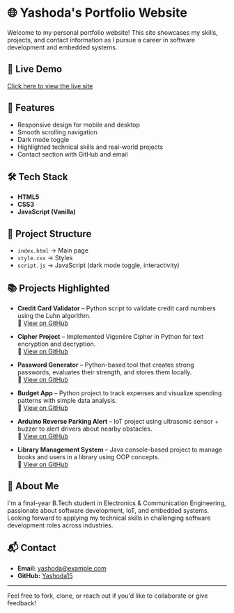 # 🌐 Yashoda's Portfolio Website

Welcome to my personal portfolio website! This site showcases my skills, projects, and contact information as I pursue a career in software development and embedded systems.

## 🚀 Live Demo
[Click here to view the live site](https://yashoda15.github.io/portfolio-website/)  

## 📌 Features
- Responsive design for mobile and desktop
- Smooth scrolling navigation
- Dark mode toggle
- Highlighted technical skills and real-world projects
- Contact section with GitHub and email

## 🛠️ Tech Stack
- **HTML5**
- **CSS3**
- **JavaScript (Vanilla)**

## 📂 Project Structure  
- `index.html` → Main page  
- `style.css` → Styles  
- `script.js` → JavaScript (dark mode toggle, interactivity)  

## 📚 Projects Highlighted

- **Credit Card Validator** – Python script to validate credit card numbers using the Luhn algorithm.  
  🔗 [View on GitHub](https://github.com/Yashoda15/credit-card-validator)

- **Cipher Project** – Implemented Vigenère Cipher in Python for text encryption and decryption.  
  🔗 [View on GitHub](https://github.com/Yashoda15/cipher-project)

- **Password Generator** – Python-based tool that creates strong passwords, evaluates their strength, and stores them locally.  
  🔗 [View on GitHub](https://github.com/Yashoda15/Password-Generator)

- **Budget App** – Python project to track expenses and visualize spending patterns with simple data analysis.  
  🔗 [View on GitHub](https://github.com/Yashoda15/Budget-App-Track-Spending-and-Visualize-Expenses)

- **Arduino Reverse Parking Alert** – IoT project using ultrasonic sensor + buzzer to alert drivers about nearby obstacles.  
  🔗 [View on GitHub](https://github.com/Yashoda15/ArduinoReverseParkingAlert)

- **Library Management System** – Java console-based project to manage books and users in a library using OOP concepts.  
  🔗 [View on GitHub](https://github.com/Yashoda15/LibraryManagementSystem)

## 🧠 About Me
I'm a final-year B.Tech student in Electronics & Communication Engineering, passionate about software development, IoT, and embedded systems. Looking forward to applying my technical skills in challenging software development roles across industries.

## 📬 Contact
- **Email:** yashoda@example.com  
- **GitHub:** [Yashoda15](https://github.com/Yashoda15)

---

Feel free to fork, clone, or reach out if you'd like to collaborate or give feedback!


